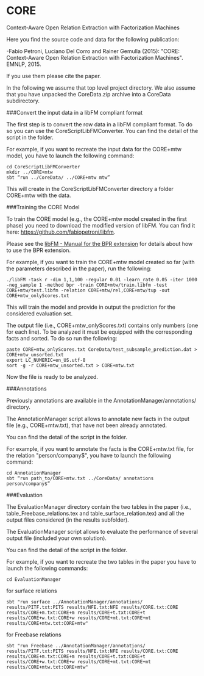# CORE
Context-Aware Open Relation Extraction with Factorization Machines

Here you find the source code and data for the following publication:

-Fabio Petroni, Luciano Del Corro and Rainer Gemulla (2015): "CORE: Context-Aware Open Relation Extraction with Factorization Machines". EMNLP, 2015.

If you use them please cite the paper.

In the following we assume that top level project directory. We also assume that you have unpacked the CoreData.zip archive into a CoreData subdirectory. 

###Convert the input data in a libFM compliant format

The first step is to convert the row data in a libFM compliant format.
To do so you can use the CoreScriptLibFMConverter.
You can find the detail of the script in the folder.

For example, if you want to recreate the input data for the CORE+mtw model, you have to launch the following command:

```
cd CoreScriptLibFMConverter
mkdir ../CORE+mtw
sbt “run ../CoreData/ ../CORE+mtw mtw”
```

This will create in the CoreScriptLibFMConverter directory a folder CORE+mtw with the data.



###Training the CORE Model

To train the CORE model (e.g., the CORE+mtw model created in the first phase) you need to download the modified version of libFM. You can find it here: https://github.com/fabiopetroni/libfm.

Please see the [libFM - Manual for the BPR extension](http://www.fabiopetroni.com/Download/manual_libFM_with_BPR_extension.pdf) for details about how to use the BPR extension.

For example, if you want to train the CORE+mtw model created so far (with the parameters described in the paper), run the following:

```
./libFM -task r -dim 1,1,100 -regular 0.01 -learn_rate 0.05 -iter 1000 -neg_sample 1 -method bpr -train CORE+mtw/train.libfm -test CORE+mtw/test.libfm -relation CORE+mtw/rel,CORE+mtw/tup -out CORE+mtw_onlyScores.txt
```

This will train the model and provide in output the prediction for the considered evaluation set.

The output file (i.e., CORE+mtw_onlyScores.txt) contains only numbers (one for each line). To be analyzed it must be equipped with the corresponding facts and sorted. To do so run the following:

```
paste CORE+mtw_onlyScores.txt CoreData/test_subsample_prediction.dat > CORE+mtw_unsorted.txt
export LC_NUMERIC=en_US.utf-8
sort -g -r CORE+mtw_unsorted.txt > CORE+mtw.txt
```

Now the file is ready to be analyzed.

###Annotations

Previously annotations are available in the AnnotationManager/annotations/ directory.

The AnnotationManager script allows to annotate new facts in the output file (e.g., CORE+mtw.txt), that have not been already annotated.

You can find the detail of the script in the folder.

For example, if you want to annotate the facts is the CORE+mtw.txt file, for the relation "person/company$", you have to launch the following command:

```
cd AnnotationManager
sbt “run path_to/CORE+mtw.txt ../CoreData/ annotations person/company$”
```

###Evaluation

The EvaluationManager directory contain the two tables in the paper (i.e., table_Freebase_relations.tex and table_surface_relation.tex) and all the output files considered (in the results subfolder).

The EvaluationManager script allows to evaluate the performance of several output file (included your own solution).

You can find the detail of the script in the folder.

For example, if you want to recreate the two tables in the paper you have to launch the following commands:

```
cd EvaluationManager
```

for surface relations

```
sbt "run surface ../AnnotationManager/annotations/ results/PITF.txt:PITS results/NFE.txt:NFE results/CORE.txt:CORE results/CORE+m.txt:CORE+m results/CORE+t.txt:CORE+t results/CORE+w.txt:CORE+w results/CORE+mt.txt:CORE+mt results/CORE+mtw.txt:CORE+mtw"
```

for Freebase relations

```
sbt "run Freebase ../AnnotationManager/annotations/ results/PITF.txt:PITS results/NFE.txt:NFE results/CORE.txt:CORE results/CORE+m.txt:CORE+m results/CORE+t.txt:CORE+t results/CORE+w.txt:CORE+w results/CORE+mt.txt:CORE+mt results/CORE+mtw.txt:CORE+mtw"
```

